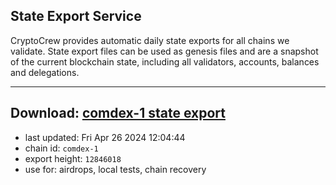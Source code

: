 ## State Export Service
CryptoCrew provides automatic daily state exports for all chains we validate. State export files can be used as genesis files and are a snapshot of the current blockchain state, including all validators, accounts, balances and delegations.

---
**Download: [comdex-1 state export](https://dl-eu2.ccvalidators.com/SERVICE/comdex/comdex-1_export_12846018.json)**
---

- last updated: Fri Apr 26 2024 12:04:44
- chain id: `comdex-1`
- export height: `12846018`
- use for: airdrops, local tests, chain recovery
